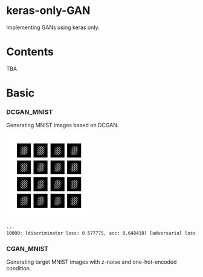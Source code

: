 # keras-only-GAN
Implementing GANs using keras only.

# Contents
TBA

# Basic

### DCGAN_MNIST
Generating MNIST images based on DCGAN.

![dcgan](./images/dcgan.gif)

```bash
...
10000: [discriminator loss: 0.577775, acc: 0.648438] [adversarial loss: 1.216242, acc: 0.234375]
```

### CGAN_MNIST
Generating target MNIST images with z-noise and one-hot-encoded condition.
